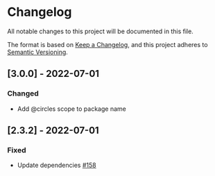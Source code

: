 # Changelog
All notable changes to this project will be documented in this file.

The format is based on [Keep a Changelog](https://keepachangelog.com/en/1.0.0/),
and this project adheres to [Semantic Versioning](https://semver.org/spec/v2.0.0.html).

## [3.0.0] - 2022-07-01

### Changed

- Add @circles scope to package name

## [2.3.2] - 2022-07-01

### Fixed

- Update dependencies [#158](https://github.com/CirclesUBI/circles-contracts/pull/158)